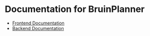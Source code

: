 # Documentation for BruinPlanner

- [Frontend Documentation](frontend/)
- [Backend Documentation](backend/html_docs/)
